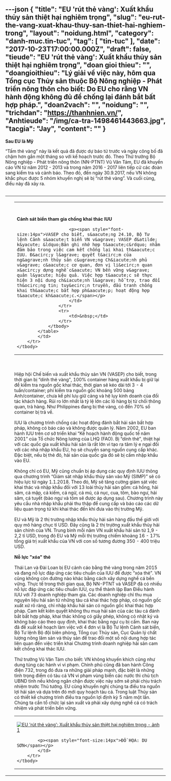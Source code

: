 ---json
{
    "title": "EU 'rút thẻ vàng': Xuất khẩu thủy sản thiệt hại nghiêm trọng",
    "slug": "eu-rut-the-vang-xuat-khau-thuy-san-thiet-hai-nghiem-trong",
    "layout": "noidung.html",
    "category": "danh-muc.tin-tuc",
    "tag": [
        "tin-tuc"
    ],
    "date": "2017-10-23T17:00:00.000Z",
    "draft": false,
    "tieude": "EU 'rút thẻ vàng': Xuất khẩu thủy sản thiệt hại nghiêm trọng",
    "doan gioi thieu": "",
    "doangioithieu": "Lý giải về việc này, hôm qua Tổng cục Thủy sản thuộc Bộ Nông nghiệp - Phát triển nông thôn cho biết: Do EU cho rằng VN hành động không đủ để chống lại đánh bắt bất hợp pháp.",
    "doan2vach": "",
    "noidung": "",
    "trichdan": "https://thanhnien.vn/",
    "Anhtieude": "/img/ca-tra-1498461443663.jpg",
    "tacgia": "Jay",
    "__content__": ""
}
---
<p><span style="font-size:14px"><strong>Sau EU l&agrave; Mỹ</strong></span></p>

<p><span style="font-size:14px">&ldquo;Tấm thẻ v&agrave;ng&rdquo; n&agrave;y l&agrave; kết quả đ&atilde; được dự b&aacute;o từ trước v&agrave; ng&agrave;y c&ocirc;ng bố đ&atilde; chậm hơn gần một th&aacute;ng so với kế hoạch trước đ&oacute;. Theo Thứ trưởng Bộ N&ocirc;ng nghiệp - Ph&aacute;t triển n&ocirc;ng th&ocirc;n (NN-PTNT) Vũ Văn T&aacute;m, EU đ&atilde; khuyến c&aacute;o VN từ năm 2012 - 2013 v&agrave; trong năm 2016 - 2017 li&ecirc;n tiếp cử c&aacute;c đo&agrave;n sang kiểm tra v&agrave; cảnh b&aacute;o. Theo đ&oacute;, đến ng&agrave;y 30.9.2017, nếu VN kh&ocirc;ng khắc phục được 5 nh&oacute;m khuyến nghị sẽ bị &ldquo;r&uacute;t thẻ v&agrave;ng&rdquo;. V&agrave; cuối c&ugrave;ng, điều n&agrave;y đ&atilde; xảy ra.&nbsp;</span></p>

<table align="right" border="0" cellpadding="0" cellspacing="0">
	<tbody>
		<tr>
			<td>&nbsp;</td>
			<td>
			<table align="right" border="0" cellpadding="0" cellspacing="0">
				<tbody>
					<tr>
						<td>&nbsp;</td>
					</tr>
					<tr>
						<td>
						<p><span style="font-size:14px"><strong>Cảnh s&aacute;t biển tham gia chống khai th&aacute;c IUU</strong></span></p>

						<p><span style="font-size:14px">VASEP cho biết, s&aacute;ng 24.10, Bộ Tư lệnh Cảnh s&aacute;t biển VN v&agrave; VASEP đ&atilde; k&yacute; &ldquo;Bản ghi nhớ hợp t&aacute;c&rdquo; nhằm đảm bảo trong việc cam kết chống lại khai th&aacute;c IUU. Đ&acirc;y l&agrave; quyết t&acirc;m của ng&agrave;nh thủy sản c&ugrave;ng Ch&iacute;nh phủ v&agrave; c&aacute;c cơ quan, đơn vị li&ecirc;n quan x&acirc;y dựng nghề c&aacute; VN bền vững v&agrave; quản l&yacute; hiệu quả. Việc hợp t&aacute;c sẽ thực hiện 3 nội dung ch&iacute;nh l&agrave; hỗ trợ, trao đổi th&ocirc;ng tin; tuy&ecirc;n truyền, đấu tranh chống khai th&aacute;c bất hợp ph&aacute;p; hoạt động hợp t&aacute;c kh&aacute;c.</span></p>
						</td>
					</tr>
					<tr>
						<td>&nbsp;</td>
					</tr>
				</tbody>
			</table>
			</td>
		</tr>
	</tbody>
</table>

<p>&nbsp;</p>

<p><span style="font-size:14px">Hiệp hội Chế biến v&agrave; xuất khẩu thủy sản VN (VASEP) cho biết, trong thời gian bị &ldquo;d&iacute;nh thẻ v&agrave;ng&rdquo;, 100% container h&agrave;ng xuất khẩu bị giữ lại để kiểm tra nguồn gốc khai th&aacute;c, thời gian sẽ k&eacute;o d&agrave;i tới 3 - 4 tuần/container; ph&iacute; kiểm tra nguồn gốc khoảng 500 bảng Anh/container, chưa kể ph&iacute; lưu giữ cảng v&agrave; hệ lụy kinh doanh của đối t&aacute;c kh&aacute;ch h&agrave;ng. Rủi ro lớn nhất l&agrave; tỷ lệ lớn c&aacute;c l&ocirc; h&agrave;ng bị từ chối th&ocirc;ng quan, trả h&agrave;ng. Như Philippines đang bị thẻ v&agrave;ng, c&oacute; đến 70% số container bị trả về.</span></p>

<p><span style="font-size:14px">IUU l&agrave; chương tr&igrave;nh chống c&aacute;c hoạt động đ&aacute;nh bắt hải sản bất hợp ph&aacute;p, kh&ocirc;ng c&oacute; b&aacute;o c&aacute;o v&agrave; kh&ocirc;ng được quản l&yacute;. Năm 2002, EU ban h&agrave;nh IUU tr&ecirc;n cơ sở triển khai &ldquo;Kế hoạch h&agrave;nh động quốc tế năm 2001&rdquo; của Tổ chức N&ocirc;ng lương của LHQ (FAO). Bị &ldquo;d&iacute;nh thẻ&rdquo;, thiệt hại với c&aacute;c quốc gia xuất khẩu hải sản l&agrave; rất lớn v&igrave; tạo ra t&acirc;m l&yacute; e ngại đối với c&aacute;c nh&agrave; nhập khẩu EU, họ sẽ chuyển sang nguồn cung cấp kh&aacute;c. Đặc biệt, nếu bị thẻ đỏ, hải sản của quốc gia đ&oacute; sẽ bị cấm nhập khẩu v&agrave;o EU.</span></p>

<p><span style="font-size:14px">Kh&ocirc;ng chỉ c&oacute; EU, Mỹ cũng chuẩn bị &aacute;p dụng c&aacute;c quy định IUU th&ocirc;ng qua chương tr&igrave;nh &ldquo;Gi&aacute;m s&aacute;t nhập khẩu thủy sản v&agrave;o Mỹ (SIMP)&rdquo; sẽ c&oacute; hiệu lực từ ng&agrave;y 1.1.2018. Theo đ&oacute;, Mỹ sẽ tăng cường gi&aacute;m s&aacute;t việc khai th&aacute;c v&agrave; nhập khẩu đối với 13 lo&agrave;i thủy hải sản gồm: c&aacute; hồng, hải s&acirc;m, c&aacute; mập, c&aacute; kiếm, c&aacute; ngừ, c&aacute; m&uacute;, c&aacute; nục, cua, t&ocirc;m, b&agrave;o ngư, hải s&acirc;m, c&aacute; tuyết (b&agrave;o ngư v&agrave; t&ocirc;m sẽ được &aacute;p dụng sau). Chương tr&igrave;nh n&agrave;y y&ecirc;u cầu nh&agrave; nhập khẩu phải thu thập để cung cấp v&agrave; b&aacute;o c&aacute;o c&aacute;c dữ liệu quan trọng từ khi khai th&aacute;c đến khi đưa v&agrave;o thị trường Mỹ.</span></p>

<p><span style="font-size:14px">EU v&agrave; Mỹ l&agrave; 2 thị trường nhập khẩu thủy hải sản h&agrave;ng đầu thế giới với quy m&ocirc; h&agrave;ng chục tỉ USD. Đ&acirc;y cũng l&agrave; 2 thị trường xuất khẩu thủy hải sản ch&iacute;nh của VN. Trung b&igrave;nh mỗi năm VN xuất khẩu hải sản từ 1,9 - 2,2 tỉ USD, trong đ&oacute; EU v&agrave; Mỹ mỗi thị trường chiếm khoảng 16 - 17% tổng gi&aacute; trị xuất khẩu của VN với con số tương đương 350 - 400 triệu USD.</span></p>

<p><span style="font-size:14px"><strong>Nỗ lực &quot;x&oacute;a&quot; thẻ</strong></span></p>

<p><span style="font-size:14px">Th&aacute;i Lan v&agrave; Đ&agrave;i Loan bị EU cảnh c&aacute;o bằng thẻ v&agrave;ng trong năm 2015 v&agrave; đang nỗ lực đ&aacute;p ứng c&aacute;c ti&ecirc;u chuẩn của IUU để được &ldquo;x&oacute;a thẻ&rdquo;. VN cũng kh&ocirc;ng c&ograve;n đường n&agrave;o kh&aacute;c bằng c&aacute;ch x&acirc;y dựng nghề c&aacute; bền vững. Thực tế trong thời gian qua, Bộ NN-PTNT v&agrave; VASEP đ&atilde; c&oacute; nhiều nỗ lực đ&aacute;p ứng c&aacute;c ti&ecirc;u chuẩn IUU, cụ thể th&agrave;nh lập Ban Điều h&agrave;nh IUU với 73 doanh nghiệp tham gia. C&aacute;c doanh nghiệp chỉ thu mua nguy&ecirc;n liệu hải sản từ những t&agrave;u c&aacute; khai th&aacute;c hợp ph&aacute;p, c&oacute; nguồn gốc xuất xứ r&otilde; r&agrave;ng, chỉ nhập khẩu hải sản c&oacute; nguồn gốc khai th&aacute;c hợp ph&aacute;p. Cam kết ki&ecirc;n quyết kh&ocirc;ng thu mua hải sản của c&aacute;c t&agrave;u c&aacute; đ&aacute;nh bắt bất hợp ph&aacute;p, khai th&aacute;c kh&ocirc;ng c&oacute; giấy ph&eacute;p, kh&ocirc;ng c&oacute; nhật k&yacute; v&agrave; kh&ocirc;ng b&aacute;o c&aacute;o theo quy định, khai th&aacute;c bằng ngư cụ bị cấm. Ban n&agrave;y đ&atilde; đề xuất kế hoạch l&agrave;m việc với 4 đơn vị l&agrave; Bộ Tư lệnh Cảnh s&aacute;t biển, Bộ Tư lệnh Bộ đội bi&ecirc;n ph&ograve;ng, Tổng cục Thủy sản, Cục Quản l&yacute; chất lượng n&ocirc;ng l&acirc;m sản v&agrave; thủy sản để trao đổi một số nội dung hợp t&aacute;c li&ecirc;n quan đến việc triển khai Chương tr&igrave;nh doanh nghiệp hải sản cam kết chống khai th&aacute;c IUU.</span></p>

<p><span style="font-size:14px">Thứ trưởng Vũ Văn T&aacute;m cho biết: VN kh&ocirc;ng khuyến kh&iacute;ch cũng như dung t&uacute;ng c&aacute;c h&agrave;nh vi vi phạm. Ch&iacute;nh phủ cũng đ&atilde; ban h&agrave;nh C&ocirc;ng điện 732, trong đ&oacute; đưa ra những giải ph&aacute;p mạnh, đặc biệt l&agrave; những tỉnh trọng điểm c&oacute; t&agrave;u c&aacute; VN vi phạm v&ugrave;ng biển c&aacute;c nước th&igrave; chủ tịch UBND tỉnh nếu kh&ocirc;ng ngăn chặn được việc n&agrave;y sớm sẽ phải chịu tr&aacute;ch nhiệm trước Thủ tướng. EU cũng khuyến nghị ch&uacute;ng ta điều tra nguồn lợi hải sản v&agrave; dựa tr&ecirc;n đ&oacute; mới quy hoạch t&agrave;u c&aacute;. Trong luật Thủy sản c&oacute; thiết kế chương tr&igrave;nh điều tra nguồn lợi định kỳ 5 năm một lần. Ch&uacute;ng ta cần tổ chức lại sản xuất v&agrave; phải x&acirc;y dựng nghề c&aacute; c&oacute; tr&aacute;ch nhiệm v&agrave; ph&aacute;t triển bền vững.</span></p>

<table align="center">
	<tbody>
		<tr>
			<td>
			<p><span style="font-size:14px"><a href="https://image.thanhnien.vn/1600/uploaded/ngocthanh/2017_10_24/eu_cucz.jpg" title="Đồ họa: Du Sơn"><img alt="EU 'rút thẻ vàng': Xuất khẩu thủy sản thiệt hại nghiêm trọng - ảnh 1" src="https://image.thanhnien.vn/500/uploaded/ngocthanh/2017_10_24/eu_cucz.jpg" /></a></span></p>

			<p><span style="font-size:14px">ĐỒ HỌA: DU SƠN</span></p>
			</td>
		</tr>
	</tbody>
</table>
